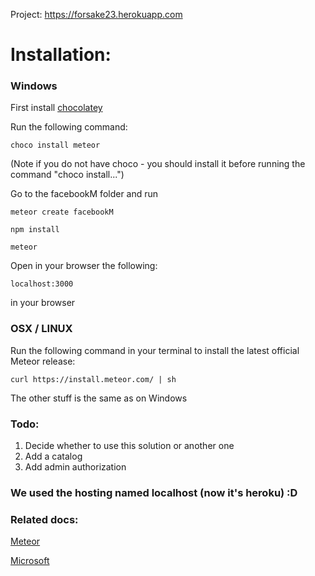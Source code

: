 Project: https://forsake23.herokuapp.com
# Installation:
### Windows

First install [chocolatey](https://chocolatey.org/install)

Run the following command:
```
choco install meteor
```
(Note if you do not have choco - you should install it before running the command "choco install...")

Go to the facebookM folder
and run 
```
meteor create facebookM
```
```
npm install
```
```
meteor
```
Open in your browser the following:
```
localhost:3000
```
in your browser
### OSX / LINUX
Run the following command in your terminal to install the latest official Meteor release:
```
curl https://install.meteor.com/ | sh
```
The other stuff is the same as on Windows
### Todo:
1) Decide whether to use this solution or another one
2) Add a catalog
3) Add admin authorization
### We used the hosting named localhost (now it's heroku) :D
### Related docs:
[Meteor](http://docs.meteor.com/api/accounts.html#Meteor-loginWith<ExternalService>)

[Microsoft](https://apps.dev.microsoft.com/#/appList)



